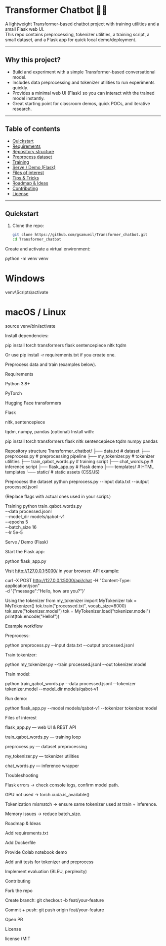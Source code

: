 # Transformer Chatbot 🤖✨
A lightweight Transformer-based chatbot project with training utilities and a small Flask web UI.  
This repo contains preprocessing, tokenizer utilities, a training script, a small dataset, and a Flask app for quick local demo/deployment.

---

## Why this project?
- Build and experiment with a simple Transformer-based conversational model.
- Includes data preprocessing and tokenizer utilities to run experiments quickly.
- Provides a minimal web UI (Flask) so you can interact with the trained model instantly.
- Great starting point for classroom demos, quick POCs, and iterative research.

---

## Table of contents
- [Quickstart](#quickstart)
- [Requirements](#requirements)
- [Repository structure](#repository-structure)
- [Preprocess dataset](#preprocess-dataset)
- [Training](#training)
- [Serve / Demo (Flask)](#serve--demo-flask)
- [Files of interest](#files-of-interest)
- [Tips & Tricks](#tips--tricks)
- [Roadmap & Ideas](#roadmap--ideas)
- [Contributing](#contributing)
- [License](#license)

---

## Quickstart
1. Clone the repo:
   ```bash
   git clone https://github.com/gsamueil/Transformer_chatbot.git
   cd Transformer_chatbot
Create and activate a virtual environment:

python -m venv venv
# Windows
venv\Scripts\activate
# macOS / Linux
source venv/bin/activate


Install dependencies:

pip install torch transformers flask sentencepiece nltk tqdm


Or use pip install -r requirements.txt if you create one.

Preprocess data and train (examples below).

Requirements

Python 3.8+

PyTorch

Hugging Face transformers

Flask

nltk, sentencepiece

tqdm, numpy, pandas (optional)
Install with:

pip install torch transformers flask nltk sentencepiece tqdm numpy pandas

Repository structure
Transformer_chatbot/
├── data.txt              # dataset
├── preprocess.py         # preprocessing pipeline
├── my_tokenizer.py       # tokenizer utilities
├── train_qabot_words.py  # training script
├── chat_words.py         # inference script
├── flask_app.py          # Flask demo
├── templates/            # HTML templates
└── static/               # static assets (CSS/JS)

Preprocess the dataset
python preprocess.py --input data.txt --output processed.jsonl


(Replace flags with actual ones used in your script.)

Training
python train_qabot_words.py \
  --data processed.jsonl \
  --model_dir models/qabot-v1 \
  --epochs 5 \
  --batch_size 16 \
  --lr 5e-5

Serve / Demo (Flask)

Start the Flask app:

python flask_app.py


Visit http://127.0.0.1:5000/
 in your browser.
API example:

curl -X POST http://127.0.0.1:5000/api/chat -H "Content-Type: application/json" \
  -d '{"message":"Hello, how are you?"}'

Using the tokenizer
from my_tokenizer import MyTokenizer
tok = MyTokenizer()
tok.train("processed.txt", vocab_size=8000)
tok.save("tokenizer.model")
tok = MyTokenizer.load("tokenizer.model")
print(tok.encode("Hello!"))

Example workflow

Preprocess:

python preprocess.py --input data.txt --output processed.jsonl


Train tokenizer:

python my_tokenizer.py --train processed.jsonl --out tokenizer.model


Train model:

python train_qabot_words.py --data processed.jsonl --tokenizer tokenizer.model --model_dir models/qabot-v1


Run demo:

python flask_app.py --model models/qabot-v1 --tokenizer tokenizer.model

Files of interest

flask_app.py — web UI & REST API

train_qabot_words.py — training loop

preprocess.py — dataset preprocessing

my_tokenizer.py — tokenizer utilities

chat_words.py — inference wrapper

Troubleshooting

Flask errors → check console logs, confirm model path.

GPU not used → torch.cuda.is_available()

Tokenization mismatch → ensure same tokenizer used at train + inference.

Memory issues → reduce batch_size.

Roadmap & Ideas

Add requirements.txt

Add Dockerfile

Provide Colab notebook demo

Add unit tests for tokenizer and preprocess

Implement evaluation (BLEU, perplexity)

Contributing

Fork the repo

Create branch: git checkout -b feat/your-feature

Commit + push: git push origin feat/your-feature

Open PR

License

license (MIT

